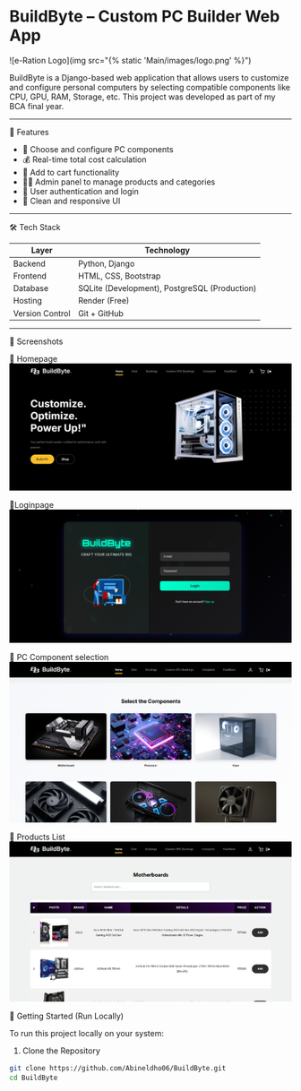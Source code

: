 # BuildByte – Custom PC Builder Web App

![e-Ration Logo](img src="{% static 'Main/images/logo.png' %}")

BuildByte is a Django-based web application that allows users to customize and configure personal computers by selecting compatible components like CPU, GPU, RAM, Storage, etc. This project was developed as part of my BCA final year.

---

📌 Features

- 🧩 Choose and configure PC components
- 💰 Real-time total cost calculation
- 🛒 Add to cart functionality
- 👨‍💻 Admin panel to manage products and categories
- 🔐 User authentication and login
- 🎨 Clean and responsive UI

---

🛠 Tech Stack

| Layer        | Technology         |
|--------------|--------------------|
| Backend      | Python, Django     |
| Frontend     | HTML, CSS, Bootstrap |
| Database     | SQLite (Development), PostgreSQL (Production) |
| Hosting      | Render (Free)      |
| Version Control | Git + GitHub     |

---

📸 Screenshots

🔹 Homepage
   ![Homepage](images/homepage.png)

🔹Loginpage
   ![Loginpage](images/loginpage.png)

🔹 PC Component selection
   ![Builder](images/component_selection.png)
   
🔹 Products List
   ![Products](images/products.png)
   
🚀 Getting Started (Run Locally)

To run this project locally on your system:

1. Clone the Repository
```bash
git clone https://github.com/Abineldho06/BuildByte.git
cd BuildByte
